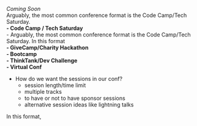 *Coming Soon<br/>*
Arguably, the most common conference format is the Code Camp/Tech Saturday.  
**- Code Camp / Tech Saturday**  
    - Arguably, the most common conference format is the Code Camp/Tech Saturday. In this format  
**- GiveCamp/Charity Hackathon**  
**- Bootcamp**  
**- ThinkTank/Dev Challenge**  
**- Virtual Conf**  
- How do we want the sessions in our conf?  
    - session length/time limit  
    - multiple tracks  
    - to have or not to have sponsor sessions  
    - alternative session ideas like lightning talks

In this format, 
